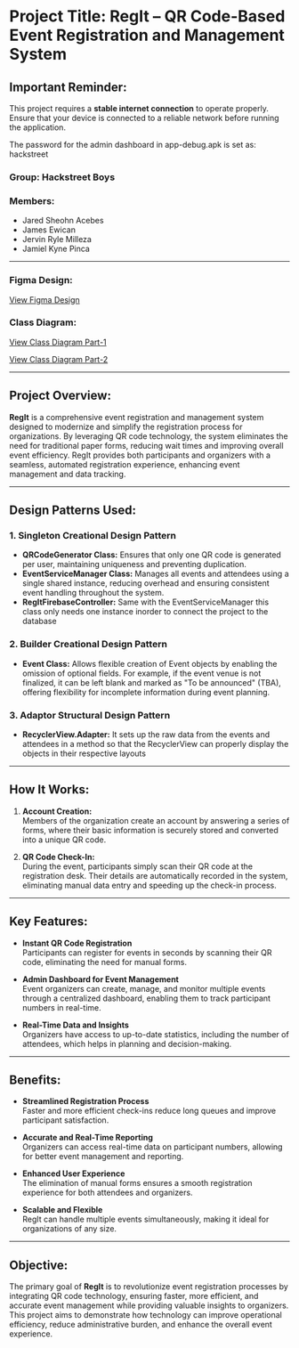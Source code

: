 # Project Title: RegIt – QR Code-Based Event Registration and Management System

## Important Reminder: 
This project requires a **stable internet connection** to operate properly. Ensure that your device is connected to a reliable network before running the application.

The password for the admin dashboard in app-debug.apk is set as: hackstreet

### **Group:** Hackstreet Boys

### Members:
- Jared Sheohn Acebes
- James Ewican
- Jervin Ryle Milleza
- Jamiel Kyne Pinca

---

### Figma Design:
[View Figma Design](https://www.figma.com/design/rp07a9QJX8UqlpdMU4U4TD/Capstone?node-id=0-1&t=Vm6zcFJn4uRQTgu9-1)

### Class Diagram:
[View Class Diagram Part-1](https://lucid.app/lucidchart/59aadb00-35b2-4540-82e2-3cbe8858e335/edit?invitationId=inv_33673637-acf1-48ba-b3ea-faf7053048f4&fbclid=IwZXh0bgNhZW0CMTEAAR0xfiTdkHPSL44FXmbIo95U2XfGb4g_JW2s4bpA81364KX14_p6TgKNfQU_aem_mtnW283TWKrhedhrg8jfWA&page=0_0#)

[View Class Diagram Part-2](https://lucid.app/lucidchart/00319354-0ff8-4284-bd4d-7faafdb14f94/edit?viewport_loc=-1012%2C-705%2C4573%2C2157%2C0_0&invitationId=inv_a22dffd6-9a8e-40bc-b753-1dd8d51b2708)

---

## Project Overview:

**RegIt** is a comprehensive event registration and management system designed to modernize and simplify the registration process for organizations. By leveraging QR code technology, the system eliminates the need for traditional paper forms, reducing wait times and improving overall event efficiency. RegIt provides both participants and organizers with a seamless, automated registration experience, enhancing event management and data tracking.

---
## Design Patterns Used:

### 1. **Singleton Creational Design Pattern**
   - **QRCodeGenerator Class:** Ensures that only one QR code is generated per user, maintaining uniqueness and preventing duplication.
   - **EventServiceManager Class:** Manages all events and attendees using a single shared instance, reducing overhead and ensuring consistent event handling throughout the system.
   - **RegItFirebaseController:** Same with the EventServiceManager this class only needs one instance inorder to connect the project to the database 

### 2. **Builder Creational Design Pattern**
   - **Event Class:** Allows flexible creation of Event objects by enabling the omission of optional fields. For example, if the event venue is not finalized, it can be left blank and marked as "To be announced" (TBA), offering flexibility for incomplete information during event planning.

### 3. **Adaptor Structural Design Pattern**
   - **RecyclerView.Adapter:** It sets up the raw data from the events and attendees in a method so that the RecyclerView can properly display the objects in their respective layouts

---
## How It Works:

1. **Account Creation:**  
   Members of the organization create an account by answering a series of forms, where their basic information is securely stored and converted into a unique QR code.

2. **QR Code Check-In:**  
   During the event, participants simply scan their QR code at the registration desk. Their details are automatically recorded in the system, eliminating manual data entry and speeding up the check-in process.

---

## Key Features:

- **Instant QR Code Registration**  
   Participants can register for events in seconds by scanning their QR code, eliminating the need for manual forms.

- **Admin Dashboard for Event Management**  
   Event organizers can create, manage, and monitor multiple events through a centralized dashboard, enabling them to track participant numbers in real-time.

- **Real-Time Data and Insights**  
   Organizers have access to up-to-date statistics, including the number of attendees, which helps in planning and decision-making.

---

## Benefits:

- **Streamlined Registration Process**  
   Faster and more efficient check-ins reduce long queues and improve participant satisfaction.

- **Accurate and Real-Time Reporting**  
   Organizers can access real-time data on participant numbers, allowing for better event management and reporting.

- **Enhanced User Experience**  
   The elimination of manual forms ensures a smooth registration experience for both attendees and organizers.

- **Scalable and Flexible**  
   RegIt can handle multiple events simultaneously, making it ideal for organizations of any size.

---

## Objective:

The primary goal of **RegIt** is to revolutionize event registration processes by integrating QR code technology, ensuring faster, more efficient, and accurate event management while providing valuable insights to organizers. This project aims to demonstrate how technology can improve operational efficiency, reduce administrative burden, and enhance the overall event experience.

